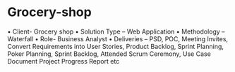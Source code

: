 # Grocery-shop
• Client- Grocery shop   • Solution Type – Web Application  • Methodology – Waterfall  • Role- Business Analyst  • Deliveries – PSD, POC, Meeting Invites, Convert Requirements into User  Stories, Product Backlog, Sprint Planning, Poker Planning, Sprint Backlog,  Attended Scrum Ceremony, Use Case Document Project Progress Report etc
